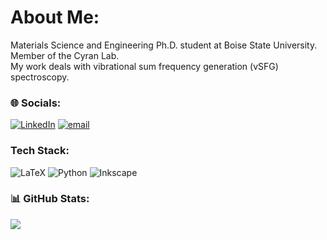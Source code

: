 # About Me:
Materials Science and Engineering Ph.D. student at Boise State University. Member of the Cyran Lab.\
My work deals with vibrational sum frequency generation (vSFG) spectroscopy.


### 🌐 Socials:
[![LinkedIn](https://img.shields.io/badge/LinkedIn-%230077B5.svg?logo=linkedin&logoColor=white)](www.linkedin.com/in/simon-langlois-611ab41b6) [![email](https://img.shields.io/badge/Email-D14836?logo=gmail&logoColor=white)](mailto:simonlanglois@u.boisestate.edu) 

### Tech Stack:
![LaTeX](https://img.shields.io/badge/latex-%23008080.svg?style=flat&logo=latex&logoColor=white) ![Python](https://img.shields.io/badge/python-3670A0?style=flat&logo=python&logoColor=ffdd54) ![Inkscape](https://img.shields.io/badge/Inkscape-e0e0e0?style=flat&logo=inkscape&logoColor=080A13)

### 📊 GitHub Stats:
![](https://github-readme-stats.vercel.app/api/top-langs/?username=silanglois&theme=default&hide_border=true&include_all_commits=false&count_private=false&layout=compact)


